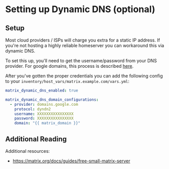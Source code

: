 # Setting up Dynamic DNS (optional)

## Setup

Most cloud providers / ISPs will charge you extra for a static IP address. If you're not hosting a highly reliable homeserver you can workaround this via dynamic DNS.

To set this up, you'll need to get the username/password from your DNS provider. For google domains, this process is described [here](https://support.google.com/domains/answer/6147083).

After you've gotten the proper credentials you can add the following config to your `inventory/host_vars/matrix.example.com/vars.yml`:

```yaml
matrix_dynamic_dns_enabled: true

matrix_dynamic_dns_domain_configurations:
  - provider: domains.google.com
    protocol: dyndn2
    username: XXXXXXXXXXXXXXXX
    password: XXXXXXXXXXXXXXXX
    domain: "{{ matrix_domain }}"
```


## Additional Reading

Additional resources:

- https://matrix.org/docs/guides/free-small-matrix-server
